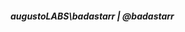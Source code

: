 <h5>
  <i>augustoLABS</i>\badastarr | @badastarr
</h5>

<!---
badastarr/badastarr is a ✨ special ✨ repository because its `README.md` (this file) appears on your GitHub profile.
You can click the Preview link to take a look at your changes.
--->
